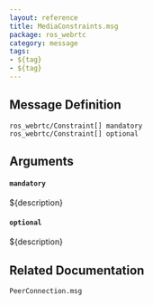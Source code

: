 ```yaml
---
layout: reference
title: MediaConstraints.msg
package: ros_webrtc
category: message
tags: 
- ${tag}
- ${tag}
---
```


## Message Definition
```
ros_webrtc/Constraint[] mandatory
ros_webrtc/Constraint[] optional
```

## Arguments
#### `mandatory`
${description}

#### `optional`
${description}

## Related Documentation
``PeerConnection.msg``  
